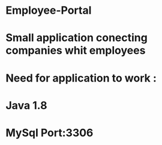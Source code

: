 # Employee-Portal

# Small application conecting companies whit employees 

# Need for application to work : 

# Java 1.8
# MySql Port:3306
